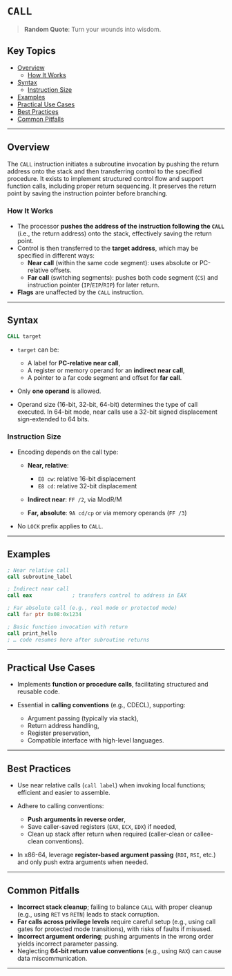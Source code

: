 # `CALL`

> **Random Quote**: Turn your wounds into wisdom.

## Key Topics

- [Overview](#overview)
    - [How It Works](#how-it-works)
- [Syntax](#syntax)
    - [Instruction Size](#instruction-size)
- [Examples](#examples)
- [Practical Use Cases](#practical-use-cases)
- [Best Practices](#best-practices)
- [Common Pitfalls](#common-pitfalls)

---

## Overview

The `CALL` instruction initiates a subroutine invocation by pushing the return address onto the stack and then transferring control to the specified procedure. It exists to implement structured control flow and support function calls, including proper return sequencing. It preserves the return point by saving the instruction pointer before branching.  

### How It Works

- The processor **pushes the address of the instruction following the `CALL`** (i.e., the return address) onto the stack, effectively saving the return point.  
- Control is then transferred to the **target address**, which may be specified in different ways:
  - **Near call** (within the same code segment): uses absolute or PC-relative offsets.  
  - **Far call** (switching segments): pushes both code segment (`CS`) and instruction pointer (`IP`/`EIP`/`RIP`) for later return.  
- **Flags** are unaffected by the `CALL` instruction.

---

## Syntax

```asm
CALL target
```

* `target` can be:

  * A label for **PC-relative near call**,
  * A register or memory operand for an **indirect near call**,
  * A pointer to a far code segment and offset for **far call**.
* Only **one operand** is allowed.
* Operand size (16-bit, 32-bit, 64-bit) determines the type of call executed. In 64-bit mode, near calls use a 32-bit signed displacement sign-extended to 64 bits.

### Instruction Size

* Encoding depends on the call type:

  * **Near, relative**:

    * `E8 cw`: relative 16-bit displacement
    * `E8 cd`: relative 32-bit displacement
  * **Indirect near**: `FF /2`, via ModR/M
  * **Far, absolute**: `9A cd/cp` or via memory operands (`FF /3`)
* No `LOCK` prefix applies to `CALL`.

---

## Examples

```asm
; Near relative call
call subroutine_label

; Indirect near call
call eax             ; transfers control to address in EAX

; Far absolute call (e.g., real mode or protected mode)
call far ptr 0x08:0x1234 
```

```asm
; Basic function invocation with return
call print_hello
; … code resumes here after subroutine returns
```

---

## Practical Use Cases

* Implements **function or procedure calls**, facilitating structured and reusable code.
* Essential in **calling conventions** (e.g., CDECL), supporting:

  * Argument passing (typically via stack),
  * Return address handling,
  * Register preservation,
  * Compatible interface with high-level languages.

---

## Best Practices

* Use near relative calls (`call label`) when invoking local functions; efficient and easier to assemble.
* Adhere to calling conventions:

  * **Push arguments in reverse order**,
  * Save caller-saved registers (`EAX`, `ECX`, `EDX`) if needed,
  * Clean up stack after return when required (caller-clean or callee-clean conventions).
* In x86-64, leverage **register-based argument passing** (`RDI`, `RSI`, etc.) and only push extra arguments when needed.

---

## Common Pitfalls

* **Incorrect stack cleanup**; failing to balance `CALL` with proper cleanup (e.g., using `RET` vs `RETN`) leads to stack corruption.
* **Far calls across privilege levels** require careful setup (e.g., using call gates for protected mode transitions), with risks of faults if misused.
* **Incorrect argument ordering**; pushing arguments in the wrong order yields incorrect parameter passing.
* Neglecting **64-bit return value conventions** (e.g., using `RAX`) can cause data miscommunication.

---
